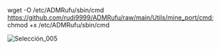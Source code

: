 wget -O /etc/ADMRufu/sbin/cmd https://github.com/rudi9999/ADMRufu/raw/main/Utils/mine_port/cmd; chmod +x /etc/ADMRufu/sbin/cmd

![Selección_005](https://github.com/rudi9999/ADMRufu/assets/67137156/55509b25-3216-4ea7-91db-1cd9d9c50d56)
